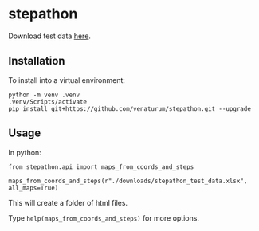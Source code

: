 # stepathon

Download test data [here](https://github.com/venaturum/stepathon/raw/main/test_data/stepathon_test_data.xlsx).

## Installation

To install into a virtual environment:

    python -m venv .venv
    .venv/Scripts/activate
    pip install git+https://github.com/venaturum/stepathon.git --upgrade
 
## Usage

In python:

    from stepathon.api import maps_from_coords_and_steps

    maps_from_coords_and_steps(r"./downloads/stepathon_test_data.xlsx", all_maps=True)

This will create a folder of html files.

Type `help(maps_from_coords_and_steps)` for more options.
